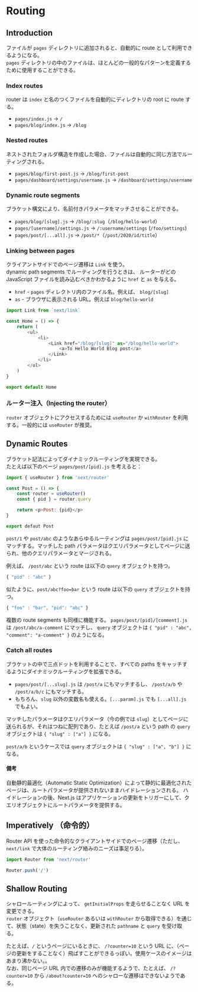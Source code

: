 # Routing
## Introduction
ファイルが `pages` ディレクトリに追加されると、自動的に route として利用できるようになる。  
`pages` ディレクトリの中のファイルは、ほとんどの一般的なパターンを定義するために使用することができる。

### Index routes
router は `index` と名のつくファイルを自動的にディレクトリの root に route する。
- `pages/index.js` -> `/`
- `pages/blog/index.js` -> `/blog`

### Nested routes
ネストされたフォルダ構造を作成した場合、ファイルは自動的に同じ方法でルーティングされる。
- `pages/blog/first-post.js` -> `/blog/first-post`
- `pages/dashboard/settings/username.js` -> `/dashboard/settings/username`

### Dynamic route segments
ブラケット構文により、名前付きパラメータをマッチさせることができる。
- `pages/blog/[slug].js` -> `/blog/:slug`（`/blog/hello-world`）
- `pages/[username]/settings.js` -> `/:username/settings` (`/foo/settings`)
- `pages/post/[...all].js` -> `/post/*`（`/post/2020/id/title`）

### Linking between pages
クライアントサイドでのページ遷移は `Link` を使う。  
dynamic path segments でルーティングを行うときは、 ルーターがどの JavaScript ファイルを読み込むべきかわかるように `href` と `as` を与える。
- `href` - `pages` ディレクトリ内のファイル名。例えば、 `blog/[slug]`
- `as` - ブラウザに表示される URL。例えば `blog/hello-world`

```javascript
import Link from `next/link`

const Home = () => {
    return (
        <ul>
            <li>
                <Link href="/blog/[slug]" as="/blog/hello-world">
                    <a>To Hello World Blog post</a>
                </Link>
            </li>
        </ul>
    )
}

export default Home
```

### ルーター注入（Injecting the router）
`router` オブジェクトにアクセスするためには `useRouter` か `withRouter` を利用する。一般的には `useRouter` が推奨。

## Dynamic Routes
ブラケット記法によってダイナミックルーティングを実現できる。  
たとえば以下のページ `pages/post/[pid].js` を考えると：  

```javascript
import { useRouter } from 'next/router'

const Post = () => {
    const router = useRouter()
    const { pid } = router.query

    return <p>Post: {pid}</p>
}

export defaut Post
```

`post/1` や `post/abc` のようなあらゆるルーティングは `pages/post/[pid].js` にマッチする。マッチした path パラメータはクエリパラメータとしてページに送られ、他のクエリパラメータとマージされる。  

例えば、 `/post/abc` という route は以下の `query` オブジェクトを持つ。

```javascript
{ "pid" : "abc" }
```

似たように、`post/abc?foo=bar` という route は以下の `query` オブジェクトを持つ。

```javascript
{ "foo" : "bar", "pid": "abc" }
```

複数の route segments も同様に機能する。 `pages/post/[pid]/[comment].js` は `/post/abc/a-comment` にマッチし、 `query` オブジェクトは `{ "pid" : "abc", "comment": "a-comment" }` のようになる。

### Catch all routes
ブラケットの中で三点ドットを利用することで、すべての paths をキャッチするようにダイナミックルーティングを拡張できる。

- `pages/post/[...slug].js` は `/post/a` にもマッチするし、 `/post/a/b` や `/post/a/b/c` にもマッチする。
- もちろん、`slug` 以外の変数名も使える。`[...param].js` でも `[...all].js` でもよい。

マッチしたパラメータはクエリパラメータ（今の例では `slug`）としてページに送られるが、それはつねに配列であり、たとえば `/post/a` という path の `query` オブジェクトは `{ "slug" : ["a"] }` になる。  

`post/a/b` というケースでは `query` オブジェクトは `{ "slug" : ["a", "b"] }` になる。

#### 備考
自動静的最適化（Automatic Static Optimization）によって静的に最適化されたページは、ルートパラメータが提供されないままハイドレーションされる。
ハイドレーションの後、Next.js はアプリケーションの更新をトリガーにして、クエリオブジェクトにルートパラメータを提供する。

## Imperatively （命令的）
Router API を使った命令的なクライアントサイドでのページ遷移（ただし、 `next/link` で大体のルーティング絡みのニーズは事足りる）。

```javascript
import Router from 'next/router'

Router.push('/')
```

## Shallow Routing
シャロールーティングによって、 `getInitialProps` を走らせることなく URL を変更できる。  
`router` オブジェクト（`useRouter` あるいは `withRouter` から取得できる）を通じて、状態（state）を失うことなく、更新された `pathname` と `query` を受け取る。  

たとえば、`/` というページにいるときに、 `/?counter=10` という URL に、（ページの更新をすることなく）飛ばすことができるっぽい。使用ケースのイメージはあまり沸かない。。  
なお、同じページ URL 内での遷移のみが機能するようで、たとえば、 `/?counter=10` から `/about?counter=10` へのシャローな遷移はできないようである。